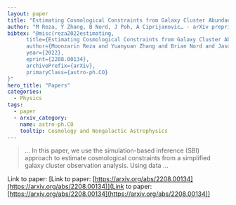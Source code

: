 ```yaml
---
layout: paper
title: "Estimating Cosmological Constraints from Galaxy Cluster Abundance using Simulation-Based Inference"
author: "M Reza, Y Zhang, B Nord, J Poh, A Ciprijanovic… - arXiv preprint arXiv …, 2022 - arxiv.org"
bibtex: "@misc{reza2022estimating,
      title={Estimating Cosmological Constraints from Galaxy Cluster Abundance using Simulation-Based Inference}, 
      author={Moonzarin Reza and Yuanyuan Zhang and Brian Nord and Jason Poh and Aleksandra Ciprijanovic and Louis Strigari},
      year={2022},
      eprint={2208.00134},
      archivePrefix={arXiv},
      primaryClass={astro-ph.CO}
}"
hero_title: "Papers"
categories:
  - Physics
tags:
  - paper
  - arxiv_category:
    name: astro-ph.CO
    tooltip: Cosmology and Nongalactic Astrophysics
---
```

>… In this paper, we use the simulation-based inference (SBI) approach to estimate cosmological constraints from a simplified galaxy cluster observation analysis. Using data …

Link to paper: [Link to paper: [https://arxiv.org/abs/2208.00134](https://arxiv.org/abs/2208.00134)](Link to paper: [https://arxiv.org/abs/2208.00134](https://arxiv.org/abs/2208.00134))


